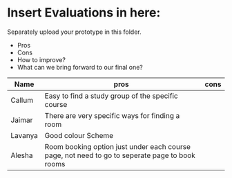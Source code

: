 # Insert Evaluations in here:
Separately upload your prototype in this folder. 

* Pros
* Cons
* How to improve?
* What can we bring forward to our final one?

| Name | pros | cons |
| ------ | ------ | ------ |
| Callum | Easy to find a study group of the specific course    | |
| Jaimar | There are very specific ways for finding a room | |
| Lavanya | Good colour Scheme | |
| Alesha | Room booking option just under each course page, not need to go to seperate page to book rooms  | |
 